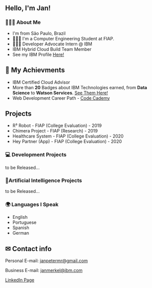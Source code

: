 <!--
**janpeter123/janpeter123** is a ✨ _special_ ✨ repository because its `README.md` (this file) appears on your GitHub profile.
-->
## Hello, I'm Jan!

### 👱🏻‍♂️ About Me
- I'm from São Paulo, Brazil
- 👨🏻‍🎓 I'm a Computer Engineering Student at FIAP.
- 👨🏻‍💻 Developer Advocate Intern @ IBM
- IBM Hybrid Cloud Build Team Member
- See my IBM Profile <a href="https://developer.ibm.com/profiles/janmerkel/" target="_blank">Here!</a>

## 🥇 My Achievments
- IBM Certified Cloud Advisor
- More than **20** Badges about IBM Technologies earned, from **Data Science** to **Watson Services**. <a href="https://www.credly.com/users/jan-peter-merkel/badges">See Them Here!</a>
- Web Development Career Path - <a href="https://www.codecademy.com/profiles/janmerkel">Code Cademy</a>

## Projects
 - R³ Robot - FIAP (College Evaluation) - 2019
 - Chimera Project - FIAP (Research) - 2019
 - Healthcare System - FIAP (College Evaluation) - 2020
 - Hey Partner (App) - FIAP (College Evaluation) - 2020


### 💻 Development Projects
to be Released...

### 🤖Artificial Intelligence Projects
to be Released...
 
 <!-- 
 ### 💻 Development
- Maratona Behind the Code 2021 - IBM - 2021


### 🤖Artificial Intelligence


 - People Health Management - IBM + Partner - 2021
 - Contract Analysis - IBM + Partner - 2021
 -->
 ### 🌍 Languages I Speak
  - English
  - Portuguese
  - Spanish
  - German

## ✉ Contact info
Personal E-mail: janpetermr@gmail.com

Business E-mail: janmerkel@ibm.com

<a href="https://www.linkedin.com/in/janpetermerkel/">LinkedIn Page</a>
 
